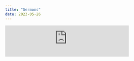 ```yaml
---
title: "Sermons"
date: 2023-05-26
---
```


<iframe src="https://podcasters.spotify.com/pod/show/muddy-creek-baptist/embed" height="102px" width="400px" frameborder="0" scrolling="no"></iframe>